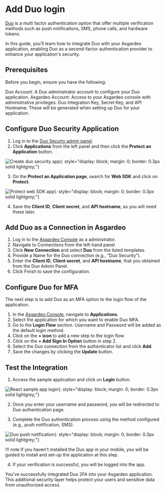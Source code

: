 # Add Duo login

[Duo](https://duo.com/) is a multi factor authentication option that offer multiple verification methods such as push notifications, SMS, phone calls, and hardware tokens.

In this guide, you'll learn how to integrate Duo with your Asgardeo application, enabling Duo as a second-factor authentication provider to enhance your application's security.

## Prerequisites

Before you begin, ensure you have the following:

Duo Account: A Duo administrator account to configure your Duo application.
Asgardeo Account: Access to your Asgardeo console with administrative privileges.
Duo Integration Key, Secret Key, and API Hostname: These will be generated when setting up Duo for your application.

## Configure Duo Security Application

1. Log in to the [Duo Securty admin panel](https://admin.duosecurity.com/login). 
2. Click **Applications** from the left panel and then click the **Protect an Application** button.

![Create duo security app]({{base_path}}/assets/img/guides/mfa/duo/add-duo-security-app.png){: style="display: block; margin: 0; border: 0.3px solid lightgrey;"}

3. On the **Protect an Application page**, search for **Web SDK** and click on **Protect**.

![Protect web SDK app]({{base_path}}/assets/img/guides/mfa/duo/protect-web-sdk-app.png){: style="display: block; margin: 0; border: 0.3px solid lightgrey;"}

4. Save the **Client ID**, **Client secret**, and **API hostname**, as you will need these later.

## Add Duo as a Connection in Asgardeo

1. Log in to the [Asgardeo Console](https://console.asgardeo.io/) as a adminstrator.
2. Navigate to Connections from the left-hand panel 
3. Click **New Connection** and select **Duo** from the listed templates.
4. Provide a Name for the Duo connection (e.g., "Duo Security").
5. Enter the **Client ID**, **Client secret**, and **API hostname**, that you obtained from the Duo Admin Panel.
6. Click Finish to save the configuration.

## Configure Duo for MFA

The next step is to add Duo as an MFA option to the login flow of the application.

1. In the [Asgardeo Console](https://console.asgardeo.io/), navigate to **Applications**.
2. Select the application for which you want to enable Duo MFA.
3. Go to the **Login Flow** section. Username and Password will be added as the default login method.
4. Click on the **+ icon** to add a new step to the login flow. 
5. Click on the **+ Add Sign In Option** button in step 2.
6. Select the Duo connection from the authenticator list and click **Add**. 
7. Save the changes by clicking the **Update** button.

## Test the Integration

1. Access the sample application and click on **Login** button. 

![React sample app login]({{base_path}}/assets/img/guides/mfa/duo/react-sample-app-login.png){: style="display: block; margin: 0; border: 0.3px solid lightgrey;"}

2. Once you enter your username and password, you will be redirected to Duo authentication page.

3. Complete the Duo authentication process using the method configured (e.g., push notification, SMS).

![Duo push notification]({{base_path}}/assets/img/guides/mfa/duo/duo-push-notification.png){: style="display: block; margin: 0; border: 0.3px solid lightgrey;"}

!!! note
    If you haven't installed the Duo app in your mobile, you will be guided to install and set-up the application at this step.

4. If your verification is successful, you will be logged into the app.

You've successfully integrated Duo 2FA into your Asgardeo application. This additional security layer helps protect your users and sensitive data from unauthorized access.